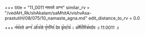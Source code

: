 +++
title = "11_0011 नमस्ते अग्न"
similar_rv = "/vedAH_Rk/shAkalam/saMhitA/vishvAsa-prastutiH/08/075/10_namaste_agna.md"
edit_distance_to_rv = 0.0

+++
न꣡म꣢स्ते अग्न꣣ ओ꣡ज꣢से गृ꣣ण꣡न्ति꣢ देव कृ꣣ष्ट꣡यः꣢। अ꣡मै꣢र꣣मि꣡त्र꣢मर्दय ॥ 11:0011 ॥

<div class="js_include " url="/vedAH_Rk/shAkalam/saMhitA/vishvAsa-prastutiH/08/075/10_namaste_agna.md"  newLevelForH1="2" title="विश्वास-शाकल-प्रस्तुतिः"  > </div>